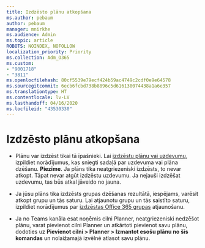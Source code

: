 ```yaml
---
title: Izdzēsto plānu atkopšana
ms.author: pebaum
author: pebaum
manager: mnirkhe
ms.audience: Admin
ms.topic: article
ROBOTS: NOINDEX, NOFOLLOW
localization_priority: Priority
ms.collection: Adm_O365
ms.custom:
- "9001718"
- "3811"
ms.openlocfilehash: 80cf5539e79ecf424b59ac4749c2cdf0e9e64578
ms.sourcegitcommit: 6ecb6fcbd738b8896c5d616130074438a1a6e357
ms.translationtype: HT
ms.contentlocale: lv-LV
ms.lasthandoff: 04/16/2020
ms.locfileid: "43530330"
---
```

# <a name="recover-deleted-plans"></a>Izdzēsto plānu atkopšana

- Plānu var izdzēst tikai tā īpašnieki. Lai [izdzēstu plānu vai uzdevumu](https://support.microsoft.com/lv-LV/office/delete-a-task-or-plan-39e10e78-13f0-446d-94cd-9e562648497a.), izpildiet norādījumus, kas sniegti sadaļā par uzdevuma vai plāna dzēšanu.  **Piezīme**. Ja plāns tika neatgriezeniski izdzēsts, to nevar atkopt. Tāpat nevar atgūt izdzēstu uzdevumu. Ja nejauši izdzēšat uzdevumu, tas būs atkal jāveido no jauna.

- Ja jūsu plāns tika izdzēsts grupas dzēšanas rezultātā, iespējams, varēsit atkopt grupu un tās saturu. Lai atjaunotu grupu un tās saistīto saturu, izpildiet norādījumus par [izdzēstas Office 365 grupas](https://docs.microsoft.com/microsoft-365/admin/create-groups/restore-deleted-group?view=o365-worldwide) atjaunošanu.

- Ja no Teams kanāla esat noņēmis cilni Planner, neatgriezeniski nedzēšot plānu, varat pievienot cilni Planner un atkārtoti pievienot savu plānu, dodoties uz **Pievienot cilni > Planner > Izmantot esošu plānu no šīs komandas** un nolaižamajā izvēlnē atlasot savu plānu.
